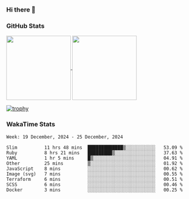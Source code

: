 ### Hi there 👋

### GitHub Stats

<a href="https://github.com/anuraghazra/github-readme-stats">
  <img align="center" height="170px" src="https://github-readme-stats.vercel.app/api/top-langs/?username=tksfjt1024&layout=compact&count_private=true&show_icons=true&show_icons=true&theme=graywhite" />
</a>
<a href="https://github.com/anuraghazra/github-readme-stats">
  <img align="center" height="170px" src="https://github-readme-stats.vercel.app/api?username=tksfjt1024&count_private=true&show_icons=true&show_icons=true&theme=graywhite" />
</a>

[![trophy](https://github-profile-trophy.vercel.app/?username=tksfjt1024)](https://github.com/ryo-ma/github-profile-trophy)

### WakaTime Stats

<!--START_SECTION:waka-->
```text
Week: 19 December, 2024 - 25 December, 2024

Slim          11 hrs 48 mins  █████████████▒░░░░░░░░░░░   53.09 % 
Ruby          8 hrs 21 mins   █████████▒░░░░░░░░░░░░░░░   37.63 % 
YAML          1 hr 5 mins     █▒░░░░░░░░░░░░░░░░░░░░░░░   04.91 % 
Other         25 mins         ▒░░░░░░░░░░░░░░░░░░░░░░░░   01.92 % 
JavaScript    8 mins          ░░░░░░░░░░░░░░░░░░░░░░░░░   00.62 % 
Image (svg)   7 mins          ░░░░░░░░░░░░░░░░░░░░░░░░░   00.55 % 
Terraform     6 mins          ░░░░░░░░░░░░░░░░░░░░░░░░░   00.51 % 
SCSS          6 mins          ░░░░░░░░░░░░░░░░░░░░░░░░░   00.46 % 
Docker        3 mins          ░░░░░░░░░░░░░░░░░░░░░░░░░   00.25 % 
```
<!--END_SECTION:waka-->
